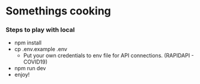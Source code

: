 # Somethings cooking

### Steps to play with local
- npm install
- cp .env.example .env
    - Put your own credentials to env file for API connections. (RAPIDAPI - COVID19)
- npm run dev
- enjoy!